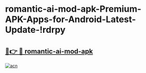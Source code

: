 # romantic-ai-mod-apk-Premium-APK-Apps-for-Android-Latest-Update-!rdrpy

# <h2><a href="https://bux7qz.esa.edu.pl?title=romantic-ai-mod-apk&ref=rdrpy">🔗👉 🔴 romantic-ai-mod-apk</a></h2>

[![acn](https://github.com/user-attachments/assets/0f9c940e-d8b0-45ae-aac7-cd30a18b3e1c)](https://bux7qz.esa.edu.pl?title=romantic-ai-mod-apk&ref=rdrpy)

